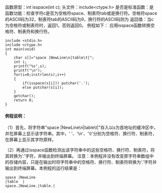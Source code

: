 函数原型：int isspace(int c);
头文件：include<ctype.h>
是否是标准函数：是
函数功能：检查字符c是否为空格符space、制表符tab或是换行符。空格符space的ASCII码为32，制表符tab的ASCII码为9，换行符的ASCII码则为
返回值：当c为空格符或制表符时，返回1，否则返回0。
例程如下： 应用isspace函数转换空格符、制表符和换行符。
```  
include <stdio.h>
include <ctype.h>
int main(void)
{
    char s[]="space |NewLine\n|table\t|";
    int i;
    printf("%s",s);
    printf("\n");
    for(i=0;i<strlen(s);i++)
    {
        if(isspace(s[i])) putchar('.');
        else putchar(s[i]);
    }
    getchar();
    return 0;
}
```
#### 例程说明：
（1）首先，将字符串"space |NewLine\n|table\t|"存入以s为首地址的缓冲区中，并在屏幕上显示该字符串。其中，' '、'\n'、'\t'分别为空格符、换行符、制表符，在屏幕上显示其字符原样。

（2）再通过isspace函数检测出该字符串中的这些空格符、换行符、制表符，将其转换为'.'字符，并输出到终端屏幕。
注意：本例程并没有改变原字符串数组中的存储内容，只是在输出时将字符串中的空格符、换行符、制表符转换为'.'字符并输出到终端屏幕。本例程的运行结果是：
```  
space |NewLine
|table  |
space.|NewLine.|table.|
```
